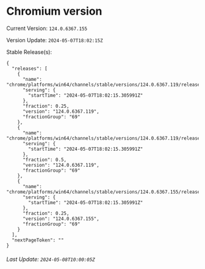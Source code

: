 # Chromium version

Current Version: `124.0.6367.155`

Version Update: `2024-05-07T18:02:15Z`

Stable Release(s):
```
{
  "releases": [
    {
      "name": "chrome/platforms/win64/channels/stable/versions/124.0.6367.119/releases/1715104935",
      "serving": {
        "startTime": "2024-05-07T18:02:15.305991Z"
      },
      "fraction": 0.25,
      "version": "124.0.6367.119",
      "fractionGroup": "69"
    },
    {
      "name": "chrome/platforms/win64/channels/stable/versions/124.0.6367.119/releases/1715104935",
      "serving": {
        "startTime": "2024-05-07T18:02:15.305991Z"
      },
      "fraction": 0.5,
      "version": "124.0.6367.119",
      "fractionGroup": "69"
    },
    {
      "name": "chrome/platforms/win64/channels/stable/versions/124.0.6367.155/releases/1715104935",
      "serving": {
        "startTime": "2024-05-07T18:02:15.305991Z"
      },
      "fraction": 0.25,
      "version": "124.0.6367.155",
      "fractionGroup": "69"
    }
  ],
  "nextPageToken": ""
}
```

###### Last Update: `2024-05-08T10:00:05Z`
        
